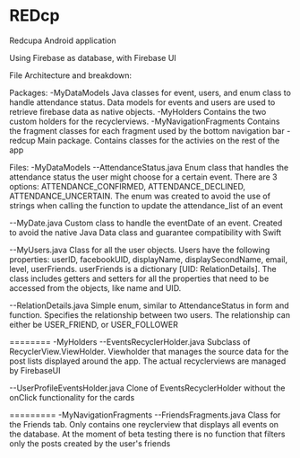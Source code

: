 # REDcp

Redcupa Android application

Using Firebase as database, with Firebase UI

File Architecture and breakdown: 

Packages: 
-MyDataModels
  Java classes for event, users, and enum class to handle attendance status.
  Data models for events and users are used to retrieve firebase data as native objects. 
-MyHolders
  Contains the two custom holders for the recyclerviews. 
-MyNavigationFragments
  Contains the fragment classes for each fragment used by the bottom navigation bar
-redcup
  Main package. Contains classes for the activies on the rest of the app


Files: 
-MyDataModels
--AttendanceStatus.java
    Enum class that handles the attendance status the user might choose for a certain event. There are 3 options: ATTENDANCE_CONFIRMED, ATTENDANCE_DECLINED, ATTENDANCE_UNCERTAIN. The enum was created to avoid the use of strings when calling the function to update the attendance_list of an event
    
--MyDate.java
    Custom class to handle the eventDate of an event. Created to avoid the native Java Data class and guarantee compatibility with Swift
    
--MyUsers.java
    Class for all the user objects. Users have the following properties: userID, facebookUID, displayName, displaySecondName, email, level, userFriends. userFriends is a dictionary [UID: RelationDetails]. The class includes getters and setters for all the properties that need to be accessed from the objects, like name and UID. 

--RelationDetails.java
    Simple enum, similar to AttendanceStatus in form and function. Specifies the relationship between two users. The relationship can either be USER_FRIEND, or USER_FOLLOWER
    
========
-MyHolders
--EventsRecyclerHolder.java
    Subclass of RecyclerView.ViewHolder. Viewholder that manages the source data for the post lists displayed around the app. The actual recyclerviews are managed by FirebaseUI
    
--UserProfileEventsHolder.java
    Clone of EventsRecyclerHolder without the onClick functionality for the cards
    
=========
-MyNavigationFragments
--FriendsFragments.java
    Class for the Friends tab. Only contains one reyclerview that displays all events on the database. At the moment of beta testing there is no function that filters only the posts created by the user's friends 
    
    
    
    
